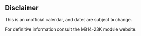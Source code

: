 ## Disclaimer

This is an unofficial calendar, and dates are subject to change.

For definitive information consult the M814-23K module website.
